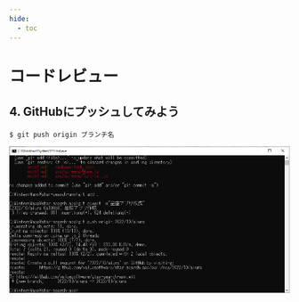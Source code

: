 ```yaml
---
hide:
  - toc
---
```

# <i class="fa fa-arrow-circle-right" aria-hidden="true"></i> コードレビュー

## 4. GitHubにプッシュしてみよう
   
    $ git push origin ブランチ名

<a href="../../../images/コードレビュー/コードレビュー_04.png" data-lightbox="スクリーンショット">
    <img src="../../../images/コードレビュー/コードレビュー_04.png" />
</a>
